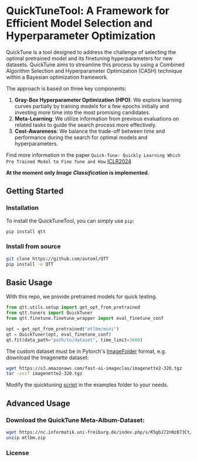 # QuickTuneTool: A Framework for Efficient Model Selection and Hyperparameter Optimization

QuickTune is a tool designed to address the challenge of selecting the optimal pretrained model and its finetuning hyperparameters for new datasets. QuickTune aims to streamline this process by using a Combined Algorithm Selection and Hyperparameter Optimization (CASH) technique within a Bayesian optimization framework.

The approach is based on three key components:
1. **Gray-Box Hyperparameter Optimization (HPO)**: We explore learning curves partially by training models for a few epochs initially and investing more time into the most promising candidates.
2. **Meta-Learning**: We utilize information from previous evaluations on related tasks to guide the search process more effectively.
3. **Cost-Awareness**: We balance the trade-off between time and performance during the search for optimal models and hyperparameters.

Find more information in the paper `Quick-Tune: Quickly Learning Which Pre Trained Model to Fine Tune and How` [ICLR2024](https://openreview.net/forum?id=tqh1zdXIra)

**At the moment only *Image Classification* is implemented.**

## Getting Started

### Installation

To install the QuickTuneTool, you can simply use `pip`:
```bash
pip install qtt
```

### Install from source
```bash
git clone https://github.com/automl/QTT
pip install -e QTT
```

## Basic Usage
With this repo, we provide pretrained models for quick testing. 

```python
from qtt.utils.setup import get_opt_from_pretrained
from qtt.tuners import QuickTuner
from qtt.finetune.finetune_wrapper import eval_finetune_conf

opt = get_opt_from_pretrained("mtlbm/mini")
qt = QuickTuner(opt, eval_finetune_conf)
qt.fit(data_path="path/to/dataset", time_limit=3600)
```

The custom dataset must be in Pytorch's [ImageFolder](https://pytorch.org/vision/main/generated/torchvision.datasets.ImageFolder.html) format, e.g. download the Imagenette dataset:
```bash
wget https://s3.amazonaws.com/fast-ai-imageclas/imagenette2-320.tgz
tar -xvzf imagenette2-320.tgz
```

Modify the quicktuning [script](examples/quicktuning.py) in the examples folder to your needs.


## Advanced Usage
### Download the QuickTune Meta-Album-Dataset:
```bash
wget https://nc.informatik.uni-freiburg.de/index.php/s/K5gbJ72nNz873Ct/download/mtlbm.zip
unzip mtlbm.zip
```

### License